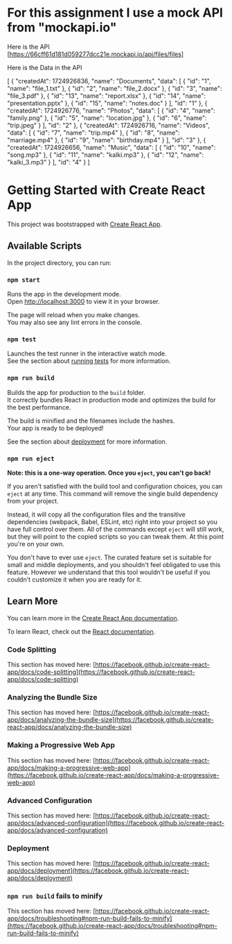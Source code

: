 # For this assignment I use a mock API from "mockapi.io"
Here is the API [https://66cff61d181d059277dcc21e.mockapi.io/api/files/files]

Here is the Data in the API

[
  {
    "createdAt": 1724926836,
    "name": "Documents",
    "data": [
      {
        "id": "1",
        "name": "file_1.txt"
      },
      {
        "id": "2",
        "name": "file_2.docx"
      },
      {
        "id": "3",
        "name": "file_3.pdf"
      },
      {
        "id": "13",
        "name": "report.xlsx"
      },
      {
        "id": "14",
        "name": "presentation.pptx"
      },
      {
        "id": "15",
        "name": "notes.doc"
      }
    ],
    "id": "1"
  },
  {
    "createdAt": 1724926776,
    "name": "Photos",
    "data": [
      {
        "id": "4",
        "name": "family.png"
      },
      {
        "id": "5",
        "name": "location.jpg"
      },
      {
        "id": "6",
        "name": "trip.jpeg"
      }
    ],
    "id": "2"
  },
  {
    "createdAt": 1724926716,
    "name": "Videos",
    "data": [
      {
        "id": "7",
        "name": "trip.mp4"
      },
      {
        "id": "8",
        "name": "marriage.mp4"
      },
      {
        "id": "9",
        "name": "birthday.mp4"
      }
    ],
    "id": "3"
  },
  {
    "createdAt": 1724926656,
    "name": "Music",
    "data": [
      {
        "id": "10",
        "name": "song.mp3"
      },
      {
        "id": "11",
        "name": "kalki.mp3"
      },
      {
        "id": "12",
        "name": "kalki_3.mp3"
      }
    ],
    "id": "4"
  }
]

# Getting Started with Create React App

This project was bootstrapped with [Create React App](https://github.com/facebook/create-react-app).

## Available Scripts

In the project directory, you can run:

### `npm start`

Runs the app in the development mode.\
Open [http://localhost:3000](http://localhost:3000) to view it in your browser.

The page will reload when you make changes.\
You may also see any lint errors in the console.

### `npm test`

Launches the test runner in the interactive watch mode.\
See the section about [running tests](https://facebook.github.io/create-react-app/docs/running-tests) for more information.

### `npm run build`

Builds the app for production to the `build` folder.\
It correctly bundles React in production mode and optimizes the build for the best performance.

The build is minified and the filenames include the hashes.\
Your app is ready to be deployed!

See the section about [deployment](https://facebook.github.io/create-react-app/docs/deployment) for more information.

### `npm run eject`

**Note: this is a one-way operation. Once you `eject`, you can't go back!**

If you aren't satisfied with the build tool and configuration choices, you can `eject` at any time. This command will remove the single build dependency from your project.

Instead, it will copy all the configuration files and the transitive dependencies (webpack, Babel, ESLint, etc) right into your project so you have full control over them. All of the commands except `eject` will still work, but they will point to the copied scripts so you can tweak them. At this point you're on your own.

You don't have to ever use `eject`. The curated feature set is suitable for small and middle deployments, and you shouldn't feel obligated to use this feature. However we understand that this tool wouldn't be useful if you couldn't customize it when you are ready for it.

## Learn More

You can learn more in the [Create React App documentation](https://facebook.github.io/create-react-app/docs/getting-started).

To learn React, check out the [React documentation](https://reactjs.org/).

### Code Splitting

This section has moved here: [https://facebook.github.io/create-react-app/docs/code-splitting](https://facebook.github.io/create-react-app/docs/code-splitting)

### Analyzing the Bundle Size

This section has moved here: [https://facebook.github.io/create-react-app/docs/analyzing-the-bundle-size](https://facebook.github.io/create-react-app/docs/analyzing-the-bundle-size)

### Making a Progressive Web App

This section has moved here: [https://facebook.github.io/create-react-app/docs/making-a-progressive-web-app](https://facebook.github.io/create-react-app/docs/making-a-progressive-web-app)

### Advanced Configuration

This section has moved here: [https://facebook.github.io/create-react-app/docs/advanced-configuration](https://facebook.github.io/create-react-app/docs/advanced-configuration)

### Deployment

This section has moved here: [https://facebook.github.io/create-react-app/docs/deployment](https://facebook.github.io/create-react-app/docs/deployment)

### `npm run build` fails to minify

This section has moved here: [https://facebook.github.io/create-react-app/docs/troubleshooting#npm-run-build-fails-to-minify](https://facebook.github.io/create-react-app/docs/troubleshooting#npm-run-build-fails-to-minify)
